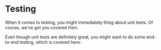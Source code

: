 # Testing

When it comes to testing, you might immediately thing about unit tests. Of course, we've got you covered then:

<PageRef page="php-unit" title="<<<title-missing>>>" />

Even though unit tests are definitely great, you might want to do some end-to-end testing, which is covered here:

<PageRef page="end-to-end-testing" title="<<<title-missing>>>" />
